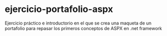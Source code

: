 # ejercicio-portafolio-aspx
Ejercicio práctico e introductorio en el que se crea una maqueta de un portafolio para repasar los primeros conceptos de ASPX en .net framework
